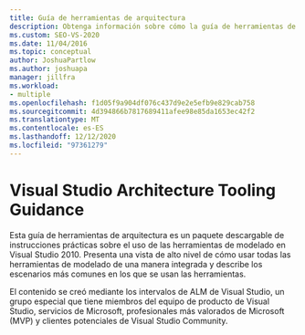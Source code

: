 ```yaml
---
title: Guía de herramientas de arquitectura
description: Obtenga información sobre cómo la guía de herramientas de arquitectura es un paquete descargable de instrucciones prácticas sobre el uso de las herramientas de modelado en Visual Studio 2010.
ms.custom: SEO-VS-2020
ms.date: 11/04/2016
ms.topic: conceptual
author: JoshuaPartlow
ms.author: joshuapa
manager: jillfra
ms.workload:
- multiple
ms.openlocfilehash: f1d05f9a904df076c437d9e2e5efb9e829cab758
ms.sourcegitcommit: 4d394866b7817689411afee98e85da1653ec42f2
ms.translationtype: MT
ms.contentlocale: es-ES
ms.lasthandoff: 12/12/2020
ms.locfileid: "97361279"
---
```

# <a name="visual-studio-architecture-tooling-guidance"></a>Visual Studio Architecture Tooling Guidance

Esta guía de herramientas de arquitectura es un paquete descargable de instrucciones prácticas sobre el uso de las herramientas de modelado en Visual Studio 2010. Presenta una vista de alto nivel de cómo usar todas las herramientas de modelado de una manera integrada y describe los escenarios más comunes en los que se usan las herramientas.

El contenido se creó mediante los intervalos de ALM de Visual Studio, un grupo especial que tiene miembros del equipo de producto de Visual Studio, servicios de Microsoft, profesionales más valorados de Microsoft (MVP) y clientes potenciales de Visual Studio Community.
